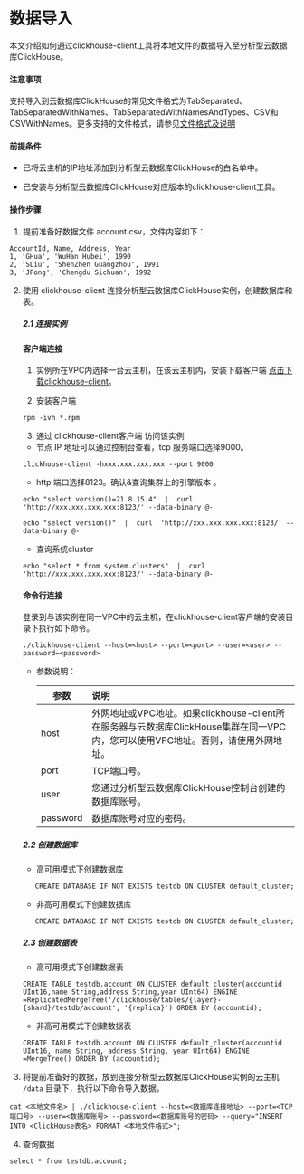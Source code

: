 # 数据导入

本文介绍如何通过clickhouse-client工具将本地文件的数据导入至分析型云数据库ClickHouse。

#### 注意事项

支持导入到云数据库ClickHouse的常见文件格式为TabSeparated、TabSeparatedWithNames、TabSeparatedWithNamesAndTypes、CSV和CSVWithNames。更多支持的文件格式，请参见[文件格式及说明](https://clickhouse.com/docs/zh/interfaces/formats/?spm=a2c4g.11186623.0.0.522ad0d8vz9llf#tabseparated)

#### 前提条件

- 已将云主机的IP地址添加到分析型云数据库ClickHouse的白名单中。

- 已安装与分析型云数据库ClickHouse对应版本的clickhouse-client工具。

  

#### 操作步骤

1. 提前准备好数据文件 account.csv，文件内容如下：

```
AccountId, Name, Address, Year
1, 'GHua', 'WuHan Hubei', 1990
2, 'SLiu', 'ShenZhen Guangzhou', 1991
3, 'JPong', 'Chengdu Sichuan', 1992
```

2. 使用 clickhouse-client 连接分析型云数据库ClickHouse实例，创建数据库和表。

   ##### 2.1 连接实例

   #### 客户端连接

   1. 实例所在VPC内选择一台云主机，在该云主机内，安装下载客户端 [点击下载clickhouse-client](https://repo.yandex.ru/clickhouse/rpm/stable/x86_64/)。

   2. 安装客户端

   ```
   rpm -ivh *.rpm
   ```

   3. 通过 clickhouse-client客户端 访问该实例

     - 节点 IP 地址可以通过控制台查看，tcp 服务端口选择9000。

      ```
      clickhouse-client -hxxx.xxx.xxx.xxx --port 9000
      ```

     - http 端口选择8123。确认&查询集群上的引擎版本 。

      ```
      echo "select version()=21.8.15.4"  |  curl  'http://xxx.xxx.xxx.xxx:8123/' --data-binary @-
      ```

      ```
      echo "select version()"  |  curl  'http://xxx.xxx.xxx.xxx:8123/' --data-binary @-
      ```

     - 查询系统cluster   

      ```
      echo "select * from system.clusters"  |  curl 'http://xxx.xxx.xxx.xxx:8123/' --data-binary @-
      ```

   ####        命令行连接

   ​         登录到与该实例在同一VPC中的云主机，在clickhouse-client客户端的安装目录下执行如下命令。

   ```
   ./clickhouse-client --host=<host> --port=<port> --user=<user> --password=<password>
   ```

   - 参数说明：

     | 参数     | 说明                                                         |
     | -------- | :----------------------------------------------------------- |
     | host     | 外网地址或VPC地址。如果clickhouse-client所在服务器与云数据库ClickHouse集群在同一VPC内，您可以使用VPC地址。否则，请使用外网地址。 |
     | port     | TCP端口号。                                                  |
     | user     | 您通过分析型云数据库ClickHouse控制台创建的数据库账号。       |
     | password | 数据库账号对应的密码。                                       |

   

   #####      2.2 创建数据库

   - 高可用模式下创建数据库

   ```
      CREATE DATABASE IF NOT EXISTS testdb ON CLUSTER default_cluster;
   ```

   - 非高可用模式下创建数据库   

   ```
      CREATE DATABASE IF NOT EXISTS testdb ON CLUSTER default_cluster;
   ```

   ##### 2.3 创建数据表

   - 高可用模式下创建数据表

   ```
   CREATE TABLE testdb.account ON CLUSTER default_cluster(accountid UInt16,name String,address String,year UInt64) ENGINE =ReplicatedMergeTree('/clickhouse/tables/{layer}-{shard}/testdb/account', '{replica}') ORDER BY (accountid);
   ```

   - 非高可用模式下创建数据表

   ```
   CREATE TABLE testdb.account ON CLUSTER default_cluster(accountid UInt16, name String, address String, year UInt64) ENGINE =MergeTree() ORDER BY (accountid);
   ```

   

3. 将提前准备好的数据，放到连接分析型云数据库ClickHouse实例的云主机 `/data` 目录下，执行以下命令导入数据。

```
cat <本地文件名> | ./clickhouse-client --host=<数据库连接地址> --port=<TCP端口号> --user=<数据库账号> --password=<数据库账号的密码> --query="INSERT INTO <ClickHouse表名> FORMAT <本地文件格式>";
```

4. 查询数据

```
select * from testdb.account;
```

